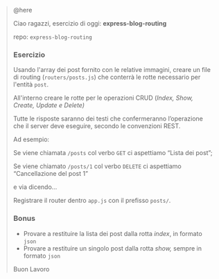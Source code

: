 > @here
>
> Ciao ragazzi,
> esercizio di oggi: **express-blog-routing**
>
> repo: `express-blog-routing`
>
> ### Esercizio
>
> Usando l'array dei post fornito con le relative immagini, creare un file di routing (`routers/posts.js`) che conterrà le rotte necessario per l'entità `post`.
>
> All'interno creare le rotte per le operazioni CRUD (_Index, Show, Create, Update e Delete)_
>
> Tutte le risposte saranno dei testi che confermeranno l’operazione che il server deve eseguire, secondo le convenzioni REST.
>
> Ad esempio:
>
> Se viene chiamata `/posts` col verbo `GET` ci aspettiamo “Lista dei post”;
>
> Se viene chiamato `/posts/1` col verbo `DELETE` ci aspettiamo “Cancellazione del post 1”
>
> e via dicendo…
>
> Registrare il router dentro `app.js` con il prefisso `posts/`.
>
> ### Bonus
>
> - Provare a restituire la lista dei post dalla rotta _index_, in formato `json`
> - Provare a restituire un singolo post dalla rotta _show,_ sempre in formato `json`
>
> Buon Lavoro
